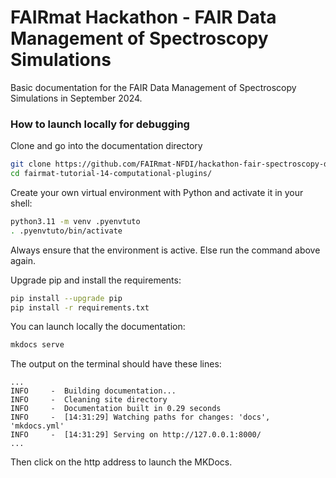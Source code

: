 # FAIRmat Hackathon - FAIR Data Management of Spectroscopy Simulations
Basic documentation for the FAIR Data Management of Spectroscopy Simulations in September 2024.

### How to launch locally for debugging

Clone and go into the documentation directory
```sh
git clone https://github.com/FAIRmat-NFDI/hackathon-fair-spectroscopy-data-2024.git
cd fairmat-tutorial-14-computational-plugins/
```

Create your own virtual environment with Python and activate it in your shell:
```sh
python3.11 -m venv .pyenvtuto
. .pyenvtuto/bin/activate
```
Always ensure that the environment is active. Else run the command above again.

Upgrade pip and install the requirements:
```sh
pip install --upgrade pip
pip install -r requirements.txt
```

You can launch locally the documentation:
```sh
mkdocs serve
```

The output on the terminal should have these lines:
```
...
INFO     -  Building documentation...
INFO     -  Cleaning site directory
INFO     -  Documentation built in 0.29 seconds
INFO     -  [14:31:29] Watching paths for changes: 'docs', 'mkdocs.yml'
INFO     -  [14:31:29] Serving on http://127.0.0.1:8000/
...
```
Then click on the http address to launch the MKDocs.
